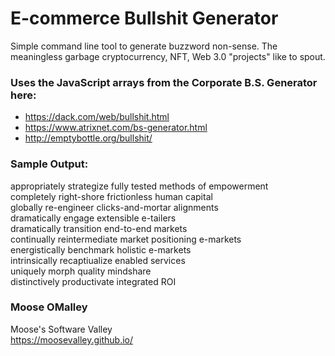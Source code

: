# E-commerce Bullshit Generator

Simple command line tool to generate buzzword non-sense.
The meaningless garbage cryptocurrency, NFT, Web 3.0 "projects" like to spout.


### Uses the JavaScript arrays from the Corporate B.S. Generator here:
* https://dack.com/web/bullshit.html
* https://www.atrixnet.com/bs-generator.html
* http://emptybottle.org/bullshit/


### Sample Output:
appropriately strategize fully tested methods of empowerment
<br>completely right-shore frictionless human capital
<br>globally re-engineer clicks-and-mortar alignments
<br>dramatically engage extensible e-tailers
<br>dramatically transition end-to-end markets
<br>continually reintermediate market positioning e-markets
<br>energistically benchmark holistic e-markets
<br>intrinsically recaptiualize enabled services
<br>uniquely morph quality mindshare
<br>distinctively productivate integrated ROI


### Moose OMalley
Moose's Software Valley
<br>https://moosevalley.github.io/
